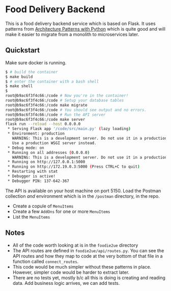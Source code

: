 # Food Delivery Backend

This is a food delivery backend service which is based on Flask. It uses patterns from
[Architecture Patterns with Python](http://www.cosmicpython.com/book/preface.html) which is quite
good and will make it easier to migrate from a monolith to microservices later.

## Quickstart

Make sure docker is running.

```bash
$ # build the container
$ make build
$ # enter the container with a bash shell
$ make shell
$
root@b9ac6f3f4c66:/code # Now you're in the container!
root@b9ac6f3f4c66:/code # Setup your database tables
root@b9ac6f3f4c66:/code make migrate
root@b9ac6f3f4c66:/code # You should see output and no errors.
root@b9ac6f3f4c66:/code # Run the API server
root@b9ac6f3f4c66:/code make server
flask run --reload --host 0.0.0.0
 * Serving Flask app '/code/src/main.py' (lazy loading)
 * Environment: production
   WARNING: This is a development server. Do not use it in a production deployment.
   Use a production WSGI server instead.
 * Debug mode: on
 * Running on all addresses (0.0.0.0)
   WARNING: This is a development server. Do not use it in a production deployment.
 * Running on http://127.0.0.1:5000
 * Running on http://172.19.0.3:5000 (Press CTRL+C to quit)
 * Restarting with stat
 * Debugger is active!
 * Debugger PIN: 137-642-367
```

The API is available on your host machine on port 5150. Load the Postman collection _and_
environment which is in the `/postman` directory, in the repo.

- Create a copule of `MenuItems`
- Create a few `AddOns` for one or more `MenuItems`
- List the `MenuItems`

## Notes

- All of the code worth looking at is in the `foodie2ue` directory
- The API routes are defined in `foodie2ue/api/routes.py`. You can see the API routes and how they
  map to code at the very bottom of that file in a function called `connect_routes`.
- This code would be much simpler without these patterns in place. However, simpler code would be
  harder to extract later.
- There are no tests yet, mostly b/c all this is doing is creating and reading data. Add business
  logic arrives, we can add tests.
